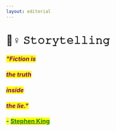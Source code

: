 ```yaml
---
layout: editorial
---
```


# 🦸♀ 𝚂𝚝𝚘𝚛𝚢𝚝𝚎𝚕𝚕𝚒𝚗𝚐

### _<mark style="color:purple;">"Fiction is</mark>_&#x20;

### _<mark style="color:purple;">the truth</mark>_&#x20;

### _<mark style="color:purple;">inside</mark>_&#x20;

### _<mark style="color:purple;">the lie."</mark>_ &#x20;

### <mark style="color:green;">-</mark> [<mark style="color:green;">Stephen King</mark>](https://twitter.com/StephenKing)
